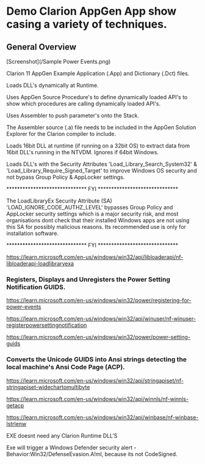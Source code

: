 # Demo Clarion AppGen App show casing a variety of techniques.

## General Overview

[Screenshot](/Sample Power Events.png)

Clarion 11 AppGen Example Application (.App) and Dictionary (.Dct) files.

Loads DLL's dynamically at Runtime.

Uses AppGen Source Procedure's to define dynamically loaded API's to show which procedures are calling dynamically loaded API's.

Uses Assembler to push parameter's onto the Stack.

The Assembler source (.a) file needs to be included in the AppGen Solution Explorer for the Clarion compiler to include.

Loads 16bit DLL at runtime (if running on a 32bit OS) to extract data from 16bit DLL's running in the NTVDM. Ignores if 64bit Windows.

Loads DLL's with the Security Attributes 'Load_Library_Search_System32' & 'Load_Library_Require_Signed_Target' to improve Windows OS security and not bypass Group Policy & AppLocker settings.

****************************** FYI ******************************

The LoadLibraryEx Security Attribute (SA) 'LOAD_IGNORE_CODE_AUTHZ_LEVEL' bypasses Group Policy and AppLocker security settings which is a major security risk, and most organisations dont check that their installed Windows apps are not using this SA for possibly malicious reasons. Its recommended use is only for installation software.

****************************** FYI ******************************

https://learn.microsoft.com/en-us/windows/win32/api/libloaderapi/nf-libloaderapi-loadlibraryexa

### Registers, Displays and Unregisters the Power Setting Notification GUIDS.

https://learn.microsoft.com/en-us/windows/win32/power/registering-for-power-events

https://learn.microsoft.com/en-us/windows/win32/api/winuser/nf-winuser-registerpowersettingnotification

https://learn.microsoft.com/en-us/windows/win32/power/power-setting-guids

### Converts the Unicode GUIDS into Ansi strings detecting the local machine's Ansi Code Page (ACP).

https://learn.microsoft.com/en-us/windows/win32/api/stringapiset/nf-stringapiset-widechartomultibyte

https://learn.microsoft.com/en-us/windows/win32/api/winnls/nf-winnls-getacp

https://learn.microsoft.com/en-us/windows/win32/api/winbase/nf-winbase-lstrlenw

EXE doesnt need any Clarion Runtime DLL'S

Exe will trigger a Windows Defender security alert - Behavior:Win32/DefenseEvasion.A!ml, because its not CodeSigned.

 

